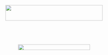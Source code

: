 

<p align="center"><img src="/LatexSourceCodes/tex/090d1510dd8db5437ee4e146f116b6c3.svg?invert_in_darkmode&sanitize=true" align=middle width=307.07280614999996pt height=50.389198199999996pt/></p>

<p align="center"><img src="/LatexSourceCodes/tex/a57c132e575dc72f84490c72293ba0a1.svg?invert_in_darkmode&sanitize=true" align=middle width=85.90326524999999pt height=17.2418697pt/></p>

<p align="center"><img src="/LatexSourceCodes/tex/d2a39530174dd1f91bacea93a1e9fb23.svg?invert_in_darkmode&sanitize=true" align=middle width=172.54658024999998pt height=15.936036599999998pt/></p>

<p align="center"><img src="/LatexSourceCodes/tex/a9c0b75a5ad8e9ec406d2e8f6be208e2.svg?invert_in_darkmode&sanitize=true" align=middle width=227.14151129999996pt height=18.46570605pt/></p>
